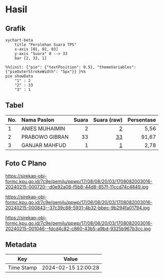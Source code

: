 # Hasil

## Grafik

```mermaid
xychart-beta
    title "Perolehan Suara TPS"
    x-axis [01, 02, 03]
    y-axis "Suara" 0 --> 33
    bar [2, 33, 1]
```

```mermaid
%%{init: {"pie": {"textPosition": 0.5}, "themeVariables": {"pieOuterStrokeWidth": "5px"}} }%%
pie showData
    "1" : 2
    "2" : 33
    "3" : 1
```

## Tabel

| No. | Nama Paslon    | Suara | Suara (raw) | Persentase |
|:--- |:-------------- | -----:| -----------:| ----------:|
| 1   | ANIES MUHAIMIN | 2     | [2][p-1]    | 5,56       |
| 2   | PRABOWO GIBRAN | 33    | [33][p-2]   | 91,67      |
| 3   | GANJAR MAHFUD  | 1     | [1][p-3]    | 2,78       |


[p-1]: https://github.com/gigit-pemilu/pemilu-2024-17-bengkulu/blob/main/pilpres/hitung-suara/sub/17-bengkulu/sub/08-kepahiang/sub/08-muara-kemumu/sub/2003-batu-bandung/sub/016-tps/sub/paslon-1.txt
[p-2]: https://github.com/gigit-pemilu/pemilu-2024-17-bengkulu/blob/main/pilpres/hitung-suara/sub/17-bengkulu/sub/08-kepahiang/sub/08-muara-kemumu/sub/2003-batu-bandung/sub/016-tps/sub/paslon-2.txt
[p-3]: https://github.com/gigit-pemilu/pemilu-2024-17-bengkulu/blob/main/pilpres/hitung-suara/sub/17-bengkulu/sub/08-kepahiang/sub/08-muara-kemumu/sub/2003-batu-bandung/sub/016-tps/sub/paslon-3.txt

## Foto C Plano

https://sirekap-obj-formc.kpu.go.id/7c9e/pemilu/ppwp/17/08/08/20/03/1708082003016-20240215-000720--d0e92a08-f5b8-44d8-857f-11ccd74c4849.jpg

https://sirekap-obj-formc.kpu.go.id/7c9e/pemilu/ppwp/17/08/08/20/03/1708082003016-20240215-000843--37c39c88-5931-4b32-bbec-9b294fa01794.jpg

https://sirekap-obj-formc.kpu.go.id/7c9e/pemilu/ppwp/17/08/08/20/03/1708082003016-20240215-001046--fdcd4c82-c860-43b5-a9bd-9325b967b3cc.jpg


## Metadata

| Key        | Value               |
| ---------- | ------------------- |
| Time Stamp | 2024-02-15 12:00:28 |



